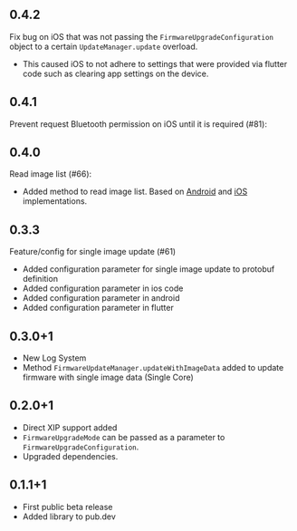 ## 0.4.2
Fix bug on iOS that was not passing the `FirmwareUpgradeConfiguration` object to a certain `UpdateManager.update` overload.
- This caused iOS to not adhere to settings that were provided via flutter code such as clearing app settings on the device.

## 0.4.1
Prevent request Bluetooth permission on iOS until it is required (#81):

## 0.4.0
Read image list (#66):
- Added method to read image list. Based on [Android](https://github.com/NordicSemiconductor/Android-nRF-Connect-Device-Manager/blob/cc947d4fe003b5facd8fd03cb005197774bb3e89/mcumgr-core/src/main/java/io/runtime/mcumgr/managers/ImageManager.java#L228) and [iOS](https://github.com/NordicSemiconductor/IOS-nRF-Connect-Device-Manager/blob/d46c9ff85c87e786e8550fc3f4d633b1bc5c67be/Source/Managers/ImageManager.swift#L81) implementations.

## 0.3.3
Feature/config for single image update (#61)

* Added configuration parameter for single image update to protobuf definition
* Added configuration parameter in ios code
* Added configuration parameter in android
* Added configuration parameter in flutter

## 0.3.0+1
- New Log System
- Method `FirmwareUpdateManager.updateWithImageData` added to update firmware with single image data (Single Core)

## 0.2.0+1
- Direct XIP support added
- `FirmwareUpgradeMode` can be passed as a parameter to `FirmwareUpgradeConfiguration`.
- Upgraded dependencies.

## 0.1.1+1

* First public beta release
* Added library to pub.dev
